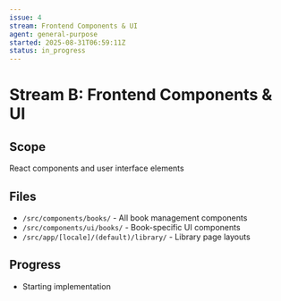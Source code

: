 ```yaml
---
issue: 4
stream: Frontend Components & UI
agent: general-purpose
started: 2025-08-31T06:59:11Z
status: in_progress
---
```


# Stream B: Frontend Components & UI

## Scope
React components and user interface elements

## Files
- `/src/components/books/` - All book management components
- `/src/components/ui/books/` - Book-specific UI components
- `/src/app/[locale]/(default)/library/` - Library page layouts

## Progress
- Starting implementation